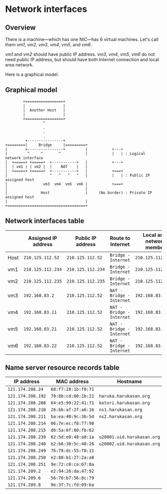 Network interfaces
===

Overview
---

There is a machine—which has one NIC—has 6 virtual machines. Let's
call them *vm1*, *vm2*, *vm3*, *vm4*, *vm5*, and *vm6*.


*vm1* and *vm2* should have public IP address. *vm3*, *vm4*, *vm5*, *vm6* do not
need public IP address, but should have both Internet connection and
local area network.


Here is a graphical model.


Graphical model
---

            +=================+
            |                 |
            |  Another Host   |
            |                 |
            +=================+
                     ^
                     .
                     .
                     .
             +----------------+
    +========|     Bridge     |=========+
    |        +----------------+         |           +---+
    |         ^     ^       ^           |           |   | : Logical network interface
    |  +=====+ +=====+  +-----------+   |           +---+
    |  | vm1 | | vm2 |  |    NAT    |   |
    |  +=====+ +=====+  +-----------+   |           +===+
    |                   ^   ^   ^   ^   |           |   | : Public IP assigned host
    |                vm3  vm4  vm5  vm6 |           +===+
    |                                   |
    |               Host                |     (No border) : Private IP assigned host
    |                                   |
    +===================================+


Network interfaces table
---

|           | Assigned IP address   | Public IP address     | Route to Internet             | Local area network member     |
| ---       | ---                   | ---                   | ---                           | ---                           |
| Host      | `210.125.112.52`      | `210.125.112.52`      | `Bridge - Internet`           | `210.125.112.0/24`            |
| vm1       | `210.125.112.234`     | `210.125.112.234`     | `Bridge - Internet`           | `210.125.112.0/24`            |
| vm2       | `210.125.112.235`     | `210.125.112.235`     | `Bridge - Internet`           | `210.125.112.0/24`            |
| vm3       | `192.168.83.2`        | `210.125.112.52`      | `NAT - Bridge - Internet`     | `192.168.83.0/24`             |
| vm4       | `192.168.83.11`       | `210.125.112.52`      | `NAT - Bridge - Internet`     | `192.168.83.0/24`             |
| vm5       | `192.168.83.21`       | `210.125.112.52`      | `NAT - Bridge - Internet`     | `192.168.83.0/24`             |
| vm6       | `192.168.83.22`       | `210.125.112.52`      | `NAT - Bridge - Internet`     | `192.168.83.0/24`             |


Name server resource records table
---

| IP address        | MAC address           | Hostname                      |
| ---               | ---                   | ---                           |
| `121.174.208.24`  | `68:f7:28:1b:f0:71`   |                               |
| `121.174.208.192` | `70:8b:cd:80:1b:21`   | `haruka.harukasan.org`        |
| `121.174.208.208` | `64:e5:99:22:41:71`   | `kotori.harukasan.org`        |
| `121.174.208.210` | `26:bb:af:2f:a6:16`   | `ns1.harukasan.org`           |
| `121.174.208.211` | `ba:ea:40:9c:3b:5d`   | `ns2.harukasan.org`           |
| `121.174.208.214` | `06:7e:ec:f8:77:98`   |                               |
| `121.174.208.215` | `d6:5a:6f:80:fb:62`   |                               |
| `121.174.208.239` | `62:5d:e0:48:a0:1a`   | `u20001.uid.harukasan.org`    |
| `121.174.208.240` | `b2:b6:30:5c:48:26`   | `u20002.uid.harukasan.org`    |
| `121.174.208.249` | `76:78:dc:55:f0:11`   |                               |
| `121.174.208.250` | `e2:80:b1:27:2a:a8`   |                               |
| `121.174.208.251` | `9e:72:c0:ca:67:8a`   |                               |
| `121.174.209.2`   | `e2:94:26:da:47:92`   |                               |
| `121.174.209.6`   | `56:76:b7:56:8c:79`   |                               |
| `121.174.209.8`   | `9e:3f:7c:fd:09:ba`   |                               |
